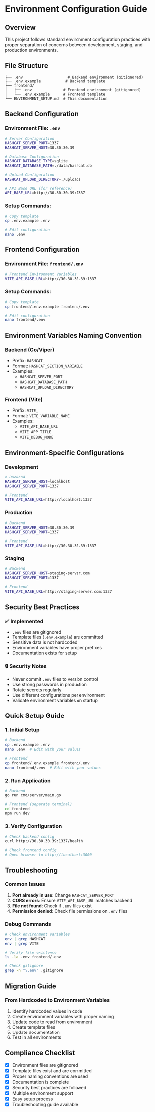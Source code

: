 # Environment Configuration Guide

## Overview
This project follows standard environment configuration practices with proper separation of concerns between development, staging, and production environments.

## File Structure
```
├── .env                    # Backend environment (gitignored)
├── .env.example           # Backend template
├── frontend/
│   ├── .env              # Frontend environment (gitignored)
│   └── .env.example      # Frontend template
└── ENVIRONMENT_SETUP.md  # This documentation
```

## Backend Configuration

### Environment File: `.env`
```bash
# Server Configuration
HASHCAT_SERVER_PORT=1337
HASHCAT_SERVER_HOST=30.30.30.39

# Database Configuration
HASHCAT_DATABASE_TYPE=sqlite
HASHCAT_DATABASE_PATH=./data/hashcat.db

# Upload Configuration
HASHCAT_UPLOAD_DIRECTORY=./uploads

# API Base URL (for reference)
API_BASE_URL=http://30.30.30.39:1337
```

### Setup Commands:
```bash
# Copy template
cp .env.example .env

# Edit configuration
nano .env
```

## Frontend Configuration

### Environment File: `frontend/.env`
```bash
# Frontend Environment Variables
VITE_API_BASE_URL=http://30.30.30.39:1337
```

### Setup Commands:
```bash
# Copy template
cp frontend/.env.example frontend/.env

# Edit configuration
nano frontend/.env
```

## Environment Variables Naming Convention

### Backend (Go/Viper)
- Prefix: `HASHCAT_`
- Format: `HASHCAT_SECTION_VARIABLE`
- Examples:
  - `HASHCAT_SERVER_PORT`
  - `HASHCAT_DATABASE_PATH`
  - `HASHCAT_UPLOAD_DIRECTORY`

### Frontend (Vite)
- Prefix: `VITE_`
- Format: `VITE_VARIABLE_NAME`
- Examples:
  - `VITE_API_BASE_URL`
  - `VITE_APP_TITLE`
  - `VITE_DEBUG_MODE`

## Environment-Specific Configurations

### Development
```bash
# Backend
HASHCAT_SERVER_HOST=localhost
HASHCAT_SERVER_PORT=1337

# Frontend
VITE_API_BASE_URL=http://localhost:1337
```

### Production
```bash
# Backend
HASHCAT_SERVER_HOST=30.30.30.39
HASHCAT_SERVER_PORT=1337

# Frontend
VITE_API_BASE_URL=http://30.30.30.39:1337
```

### Staging
```bash
# Backend
HASHCAT_SERVER_HOST=staging-server.com
HASHCAT_SERVER_PORT=1337

# Frontend
VITE_API_BASE_URL=http://staging-server.com:1337
```

## Security Best Practices

### ✅ Implemented
- `.env` files are gitignored
- Template files (`.env.example`) are committed
- Sensitive data is not hardcoded
- Environment variables have proper prefixes
- Documentation exists for setup

### 🔒 Security Notes
- Never commit `.env` files to version control
- Use strong passwords in production
- Rotate secrets regularly
- Use different configurations per environment
- Validate environment variables on startup

## Quick Setup Guide

### 1. Initial Setup
```bash
# Backend
cp .env.example .env
nano .env  # Edit with your values

# Frontend
cp frontend/.env.example frontend/.env
nano frontend/.env  # Edit with your values
```

### 2. Run Application
```bash
# Backend
go run cmd/server/main.go

# Frontend (separate terminal)
cd frontend
npm run dev
```

### 3. Verify Configuration
```bash
# Check backend config
curl http://30.30.30.39:1337/health

# Check frontend config
# Open browser to http://localhost:3000
```

## Troubleshooting

### Common Issues
1. **Port already in use**: Change `HASHCAT_SERVER_PORT`
2. **CORS errors**: Ensure `VITE_API_BASE_URL` matches backend
3. **File not found**: Check if `.env` files exist
4. **Permission denied**: Check file permissions on `.env` files

### Debug Commands
```bash
# Check environment variables
env | grep HASHCAT
env | grep VITE

# Verify file existence
ls -la .env frontend/.env

# Check gitignore
grep -n "\.env" .gitignore
```

## Migration Guide

### From Hardcoded to Environment Variables
1. Identify hardcoded values in code
2. Create environment variables with proper naming
3. Update code to read from environment
4. Create template files
5. Update documentation
6. Test in all environments

## Compliance Checklist

- [x] Environment files are gitignored
- [x] Template files exist and are committed
- [x] Proper naming conventions are used
- [x] Documentation is complete
- [x] Security best practices are followed
- [x] Multiple environment support
- [x] Easy setup process
- [x] Troubleshooting guide available
